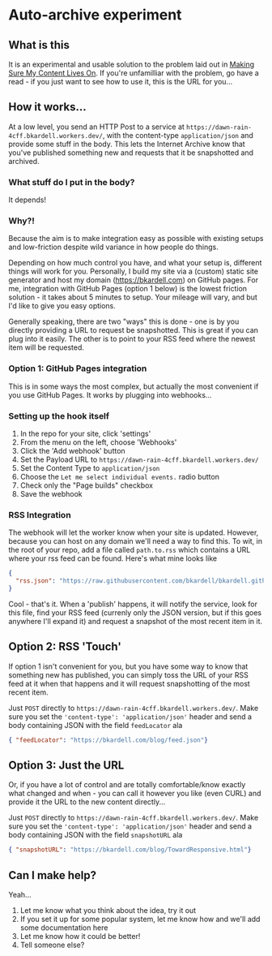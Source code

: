 # Auto-archive experiment

## What is this
It is an experimental and usable solution to the problem laid out in [Making Sure My Content Lives On](https://bkardell.com/blog/ArchivingByDefault.html).
If you're unfamilliar with the problem, go have a read - if you just want to see how to use it, this is the URL for you...


## How it works...
At a low level, you send an HTTP Post to a service at `https://dawn-rain-4cff.bkardell.workers.dev/`, with the content-type `application/json` and provide some stuff in the body.  This lets the Internet Archive know that you've published something new and requests that it be snapshotted and archived.

### What stuff do I put in the body?
It depends!

### Why?!
Because the aim is to make integration easy as possible with existing setups and low-friction despite wild variance in how people do things.

Depending on how much control you have, and what your setup is, different things will work for you.  Personally, I build my site via a (custom) static site generator  and 
host my domain (https://bkardell.com) on GitHub pages.  For me, integration with GitHub Pages (option 1 below) is the lowest friction solution - it takes about 5 minutes to setup.  Your mileage will vary, and but I'd like to give you easy options.

Generally speaking, there are two "ways" this is done - one is by you directly providing a URL to request be snapshotted. This is great if you can plug into it easily.  The other is to point to your RSS feed where the newest item will be requested.

### Option 1: GitHub Pages integration
This is in some ways the most complex, but actually the most convenient if you use GitHub Pages.  It works by plugging into  webhooks...

### Setting up the hook itself
1. In the repo for your site, click 'settings'
2. From the menu on the left, choose 'Webhooks'
3. Click the 'Add webhook' button
4. Set the Payload URL to `https://dawn-rain-4cff.bkardell.workers.dev/`
5. Set the Content Type to `application/json`
6. Choose the `Let me select individual events.` radio button  
7. Check only the "Page builds" checkbox
8. Save the webhook

### RSS Integration
The webhook will let the worker know when your site is updated. However, because you can host on any domain we'll need a way to find this. To wit, in the root of your repo, add a file called `path.to.rss` which contains a URL where your rss feed can be found.  Here's what mine looks like  

```json
{   
  "rss.json": "https://raw.githubusercontent.com/bkardell/bkardell.github.io/master/blog/feed.json"   
}
```

Cool - that's it.  When a 'publish' happens, it will notify the service, look for this file, find your RSS feed (currenly only the JSON version, but if this goes anywhere I'll expand it) and request a snapshot of the most recent item in it.

## Option 2: RSS 'Touch'
If option 1 isn't convenient for you, but you have some way to know that something new has published, you can simply toss the URL of your RSS feed at it when that happens and it will request snapshotting of the most recent item.

Just `POST` directly to `https://dawn-rain-4cff.bkardell.workers.dev/`. Make sure you set the `'content-type': 'application/json'` header and send a body containing JSON with the field `feedLocator`  ala   
  
```json  
{ "feedLocator": "https://bkardell.com/blog/feed.json"}
```


## Option 3: Just the URL
Or, if you have a lot of control and are totally comfortable/know exactly what changed and when - you can call it however you like (even CURL) and provide it the URL to the new content directly...

Just `POST` directly to `https://dawn-rain-4cff.bkardell.workers.dev/`. Make sure you set the `'content-type': 'application/json'` header and send a body containing JSON with the field `snapshotURL`  ala   
  
```json  
{ "snapshotURL": "https://bkardell.com/blog/TowardResponsive.html"}
```


## Can I make help?
Yeah...

1. Let me know what you think about the idea, try it out
2. If you set it up for some popular system, let me know how and we'll add some documentation here
3. Let me know how it could be better!
4. Tell someone else?
